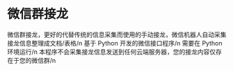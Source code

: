 # 微信群接龙
微信群接龙，更好的代替传统的信息采集而使用的手动接龙，微信机器人自动采集接龙信息整理成文档/表格/n
基于 Python 开发的微信接口程序/n
需要在 Python 环境运行/n
本程序不会采集接龙信息发送到任何云端服务器，您的接龙内容仅存在于您的微信群/n
